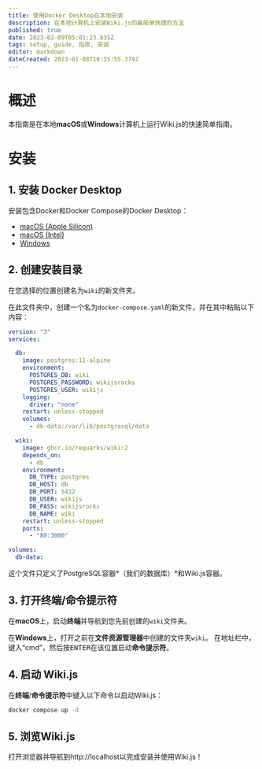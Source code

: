 ```yaml
---
title: 使用Docker Desktop在本地安装
description: 在本地计算机上安装Wiki.js的最简单快捷的方法
published: true
date: 2023-02-09T05:01:23.835Z
tags: setup, guide, 指南, 安装
editor: markdown
dateCreated: 2023-01-08T10:35:55.379Z
---
```


# 概述

本指南是在本地**macOS**或**Windows**计算机上运行Wiki.js的快速简单指南。

# 安装

## 1. 安装 Docker Desktop

安装包含Docker和Docker Compose的Docker Desktop：

- [macOS (Apple Silicon)](https://desktop.docker.com/mac/main/arm64/Docker.dmg)
- [macOS (Intel)](https://desktop.docker.com/mac/main/amd64/Docker.dmg)
- [Windows](https://desktop.docker.com/win/main/amd64/Docker%20Desktop%20Installer.exe)

## 2. 创建安装目录

在您选择的位置创建名为`wiki`的新文件夹。

在此文件夹中，创建一个名为`docker-compose.yaml`的新文件，并在其中粘贴以下内容：

```yaml
version: "3"
services:

  db:
    image: postgres:11-alpine
    environment:
      POSTGRES_DB: wiki
      POSTGRES_PASSWORD: wikijsrocks
      POSTGRES_USER: wikijs
    logging:
      driver: "none"
    restart: unless-stopped
    volumes:
      - db-data:/var/lib/postgresql/data

  wiki:
    image: ghcr.io/requarks/wiki:2
    depends_on:
      - db
    environment:
      DB_TYPE: postgres
      DB_HOST: db
      DB_PORT: 5432
      DB_USER: wikijs
      DB_PASS: wikijsrocks
      DB_NAME: wiki
    restart: unless-stopped
    ports:
      - "80:3000"

volumes:
  db-data:
```

这个文件只定义了PostgreSQL容器*（我们的数据库）*和Wiki.js容器。

## 3. 打开终端/命令提示符

在**macOS**上，启动**终端**并导航到您先前创建的`wiki`文件夹。

在**Windows**上，打开之前在**文件资源管理器**中创建的文件夹`wiki`。
在地址栏中，键入“cmd”，然后按<kbd>ENTER</kbd>在该位置启动**命令提示符**。

## 4. 启动 Wiki.js

在**终端**/**命令提示符**中键入以下命令以启动Wiki.js：

```sh
docker compose up -d
```

## 5. 浏览Wiki.js

打开浏览器并导航到http://localhost以完成安装并使用Wiki.js！
